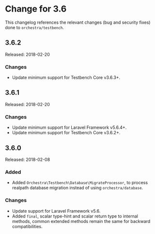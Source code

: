 # Change for 3.6

This changelog references the relevant changes (bug and security fixes) done to `orchestra/testbench`.

## 3.6.2

Released: 2018-02-20

### Changes

* Update minimum support for Testbench Core v3.6.3+.

## 3.6.1

Released: 2018-02-20

### Changes

* Update minimum support for Laravel Framework v5.6.4+.
* Update minimum support for Testbench Core v3.6.2+.

## 3.6.0

Released: 2018-02-08

### Added

* Added `Orchestra\Testbench\Database\MigrateProcessor`, to process realpath database migration instead of using `orchestra/database`.

### Changes

* Update support for Laravel Framework v5.6.
* Added `final`, scalar type-hint and scalar return type to internal methods, common extended methods remain the same for backward compatibilities.
